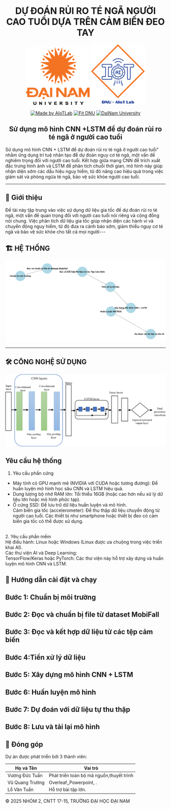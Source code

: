 <h1 align="center">DỰ ĐOÁN RỦI RO TÉ NGÃ NGƯỜI CAO TUỔI DỰA TRÊN CẢM BIẾN ĐEO TAY</h1>

<div align="center">

<p align="center">
  <img src="img/logodnu.webp" alt="DaiNam University Logo" width="200"/>
    <img src="img/aiotlab.png" alt="AIoTLab Logo" width="170"/>
</p>

[![Made by AIoTLab](https://img.shields.io/badge/Made%20by%20AIoTLab-blue?style=for-the-badge)](https://www.facebook.com/DNUAIoTLab)
[![Fit DNU](https://img.shields.io/badge/Fit%20DNU-green?style=for-the-badge)](https://fitdnu.net/)
[![DaiNam University](https://img.shields.io/badge/DaiNam%20University-red?style=for-the-badge)](https://dainam.edu.vn)
</div>

<h2 align="center">Sử dụng mô hình CNN +LSTM để dự đoán rủi ro té ngã ở người cao tuổi</h2>

<p align="left">
Sử dụng mô hình CNN + LSTM để dự đoán rủi ro té ngã ở người cao tuổi" nhằm ứng dụng trí tuệ nhân tạo để dự đoán nguy cơ té ngã, một vấn đề nghiêm trọng đối với người cao tuổi. Kết hợp giữa mạng CNN để trích xuất đặc trưng hình ảnh và LSTM để phân tích chuỗi thời gian, mô hình này giúp nhận diện sớm các dấu hiệu nguy hiểm, từ đó nâng cao hiệu quả trong việc giám sát và phòng ngừa té ngã, bảo vệ sức khỏe người cao tuổi.
</p>

---

## 🌟 Giới thiệu
Đề tài này tập trung vào việc sử dụng dữ liệu gia tốc để dự đoán rủi ro té ngã, một vấn đề quan trọng đối với người cao tuổi nói riêng và cộng đồng nói chung. Việc phân tích dữ liệu gia tốc giúp nhận diện các hành vi và chuyển động nguy hiểm, từ đó đưa ra cảnh báo sớm, giảm thiểu nguy cơ té ngã và bảo vệ sức khỏe cho tất cả mọi người---
## 🏗️ HỆ THỐNG
<p align="center">
  <img src="img/tuan" alt="System Architecture" width="800"/>
</p>

---


## 🛠️ CÔNG NGHỆ SỬ DỤNG

<div align="center">

<p align="center">
  <img src="img/cnn+lstm.png" alt="System Architecture" width="800"/>
</p>
</div>

##  Yêu cầu hệ thống
1. Yêu cầu phần cứng
- Máy tính có GPU mạnh mẽ (NVIDIA với CUDA hoặc tương đương): Để huấn luyện mô hình học sâu CNN và LSTM hiệu quả.
  <br>
- Dung lượng bộ nhớ RAM lớn: Tối thiểu 16GB (hoặc cao hơn nếu xử lý dữ liệu lớn hoặc mô hình phức tạp).
  <br>
- Ổ cứng SSD: Để lưu trữ dữ liệu huấn luyện và mô hình.
  <br>
Cảm biến gia tốc (accelerometer): Để thu thập dữ liệu chuyển động từ người cao tuổi. Các thiết bị như smartphone hoặc thiết bị đeo có cảm biến gia tốc có thể được sử dụng.
<br>
2. Yêu cầu phần mềm
<br>
Hệ điều hành: Linux hoặc Windows (Linux được ưa chuộng trong việc triển khai AI).
<br>
Các thư viện AI và Deep Learning:
<br>
TensorFlow/Keras hoặc PyTorch: Các thư viện này hỗ trợ xây dựng và huấn luyện mô hình CNN và LSTM.

## 🚀 Hướng dẫn cài đặt và chạy


 ## Bước 1:  Chuẩn bị môi trường
## Bước 2: Đọc và chuẩn bị file từ dataset MobiFall
   
  ## Bước 3: Đọc và kết hợp dữ liệu từ các tệp cảm biến
   
  ## Bước 4:Tiền xử lý dữ liệu
   
  ## Bước 5:  Xây dựng mô hình CNN + LSTM

  ## Bước 6: Huấn luyện mô hình
  ## Bước 7: Dự đoán với dữ liệu tự thu thập
  ## Bước 8: Lưu và tải lại mô hình
   
   

## 🤝 Đóng góp
Dự án được phát triển bởi 3 thành viên:

| Họ và Tên                | Vai trò                  |
|--------------------------|--------------------------|
| Vương Đức Tuấn             | Phát triển toàn bộ mã nguồn,thuyết trình|
| Vũ Quang Trường            | Overleaf,,Powerpoint, .|
| Lỗ Văn Tuấn    | Hỗ trợ bài tập lớn.  |

© 2025 NHÓM 2, CNTT 17-15, TRƯỜNG ĐẠI HỌC ĐẠI NAM
